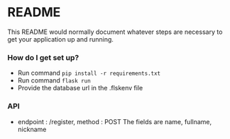 # README #

This README would normally document whatever steps are necessary to get your application up and running.

### How do I get set up? ###
 
* Run command `pip install -r requirements.txt` 
* Run command `flask run` 
* Provide the database url in the .flskenv file

### API

* endpoint : /register, method : POST
  The fields are name, fullname, nickname
